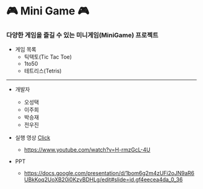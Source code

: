 # :video_game: Mini Game :video_game:

### 다양한 게임을 즐길 수 있는 미니게임(MiniGame) 프로젝트

* 게임 목록
  * 틱택토(Tic Tac Toe)
  * 1to50
  * 테트리스(Tetris)

---

* 개발자
  * 오성택
  * 이주희
  * 박승재
  * 전우진

* 실행 영상 [Click](https://www.youtube.com/watch?v=H-rmzGcL-4U)
  * https://www.youtube.com/watch?v=H-rmzGcL-4U
* PPT
  * https://docs.google.com/presentation/d/1bom6g2m4zUFi2oJN9aR6UBkKoq2UoXB20i0KzvBDHLg/edit#slide=id.gf4eecea4da_0_36

